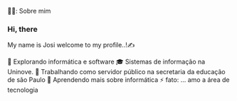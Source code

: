 👨‍💼:  Sobre mim
### Hi, there
My name is Josi welcome to my profile..!✍

🔭   Explorando informática e software
🎓   Sistemas de informação na Uninove.
💼   Trabalhando como servidor público na secretaria da educação de são Paulo 
🐛   Aprendendo mais sobre informática 
⚡ fato: ... amo a área de tecnologia
